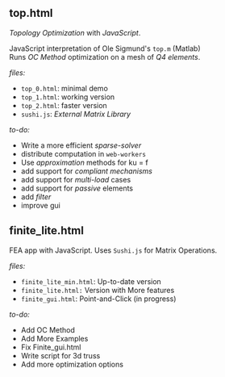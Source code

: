 ## top.html

*Topology Optimization* with *JavaScript*.  

JavaScript interpretation of Ole Sigmund's `top.m` (Matlab) <br/>
Runs *OC Method* optimization on a mesh of *Q4 elements*.

*files:*
* `top_0.html`: minimal demo
* `top_1.html`: working version
* `top_2.html`: faster version
* `sushi.js`: *External Matrix Library*

*to-do:*
* Write a more efficient *sparse-solver*
* distribute computation in `web-workers`
* Use *approximation* methods for ku = f
* add support for *compliant mechanisms*
* add support for *multi-load* cases
* add support for *passive* elements
* add *filter*
* improve gui

## finite_lite.html
FEA app with JavaScript. Uses `Sushi.js` for Matrix Operations. 

*files:*
* `finite_lite_min.html`: Up-to-date version
* `finite_lite.html:` Version with More features
* `finite_gui.html`: Point-and-Click (in progress)

*to-do:*
* Add OC Method
* Add More Examples
* Fix Finite_gui.html
* Write script for 3d truss
* Add more optimization options
